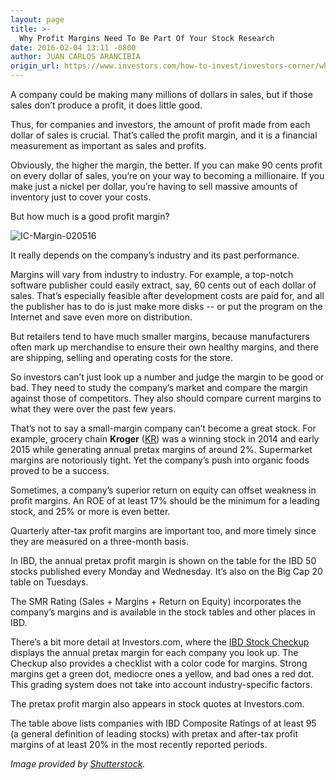 ```yaml
---
layout: page
title: >-
  Why Profit Margins Need To Be Part Of Your Stock Research
date: 2016-02-04 13:11 -0800
author: JUAN CARLOS ARANCIBIA
origin_url: https://www.investors.com/how-to-invest/investors-corner/why-profit-margins-need-to-be-part-of-stock-research
---
```





A company could be making many millions of dollars in sales, but if those sales don’t produce a profit, it does little good.


Thus, for companies and investors, the amount of profit made from each dollar of sales is crucial. That’s called the profit margin, and it is a financial measurement as important as sales and profits.


Obviously, the higher the margin, the better. If you can make 90 cents profit on every dollar of sales, you’re on your way to becoming a millionaire. If you make just a nickel per dollar, you’re having to sell massive amounts of inventory just to cover your costs.


But how much is a good profit margin?


![IC-Margin-020516](https://www.investors.com/wp-content/uploads/2016/02/IC-Margin-020516-300x160.jpg)


It really depends on the company’s industry and its past performance.


Margins will vary from industry to industry. For example, a top-notch software publisher could easily extract, say, 60 cents out of each dollar of sales. That’s especially feasible after development costs are paid for, and all the publisher has to do is just make more disks -- or put the program on the Internet and save even more on distribution.


But retailers tend to have much smaller margins, because manufacturers often mark up merchandise to ensure their own healthy margins, and there are shipping, selling and operating costs for the store.


So investors can’t just look up a number and judge the margin to be good or bad. They need to study the company’s market and compare the margin against those of competitors. They also should compare current margins to what they were over the past few years.


That’s not to say a small-margin company can’t become a great stock. For example, grocery chain **Kroger** ([KR](https://research.investors.com/quote.aspx?symbol=KR)) was a winning stock in 2014 and early 2015 while generating annual pretax margins of around 2%. Supermarket margins are notoriously tight. Yet the company’s push into organic foods proved to be a success.


Sometimes, a company’s superior return on equity can offset weakness in profit margins. An ROE of at least 17% should be the minimum for a leading stock, and 25% or more is even better.


Quarterly after-tax profit margins are important too, and more timely since they are measured on a three-month basis.


In IBD, the annual pretax profit margin is shown on the table for the IBD 50 stocks published every Monday and Wednesday. It’s also on the Big Cap 20 table on Tuesdays.


The SMR Rating (Sales + Margins + Return on Equity) incorporates the company’s margins and is available in the stock tables and other places in IBD.


There’s a bit more detail at Investors.com, where the [IBD Stock Checkup](http://research.investors.com/stock-checkup/) displays the annual pretax margin for each company you look up. The Checkup also provides a checklist with a color code for margins. Strong margins get a green dot, mediocre ones a yellow, and bad ones a red dot. This grading system does not take into account industry-specific factors.


The pretax profit margin also appears in stock quotes at Investors.com.


The table above lists companies with IBD Composite Ratings of at least 95 (a general definition of leading stocks) with pretax and after-tax profit margins of at least 20% in the most recently reported periods.


*Image provided by [Shutterstock](http://www.shutterstock.com/).*





